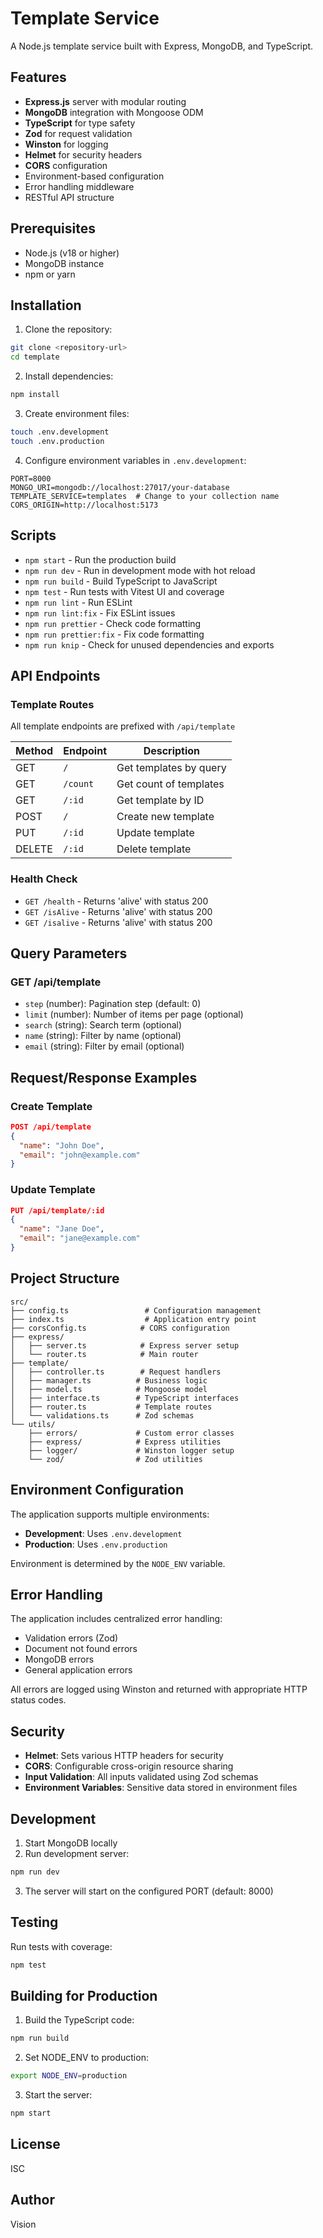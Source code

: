 # Template Service

A Node.js template service built with Express, MongoDB, and TypeScript.

## Features

- **Express.js** server with modular routing
- **MongoDB** integration with Mongoose ODM
- **TypeScript** for type safety
- **Zod** for request validation
- **Winston** for logging
- **Helmet** for security headers
- **CORS** configuration
- Environment-based configuration
- Error handling middleware
- RESTful API structure

## Prerequisites

- Node.js (v18 or higher)
- MongoDB instance
- npm or yarn

## Installation

1. Clone the repository:

```bash
git clone <repository-url>
cd template
```

2. Install dependencies:

```bash
npm install
```

3. Create environment files:

```bash
touch .env.development
touch .env.production
```

4. Configure environment variables in `.env.development`:

```env
PORT=8000
MONGO_URI=mongodb://localhost:27017/your-database
TEMPLATE_SERVICE=templates  # Change to your collection name
CORS_ORIGIN=http://localhost:5173
```

## Scripts

- `npm start` - Run the production build
- `npm run dev` - Run in development mode with hot reload
- `npm run build` - Build TypeScript to JavaScript
- `npm test` - Run tests with Vitest UI and coverage
- `npm run lint` - Run ESLint
- `npm run lint:fix` - Fix ESLint issues
- `npm run prettier` - Check code formatting
- `npm run prettier:fix` - Fix code formatting
- `npm run knip` - Check for unused dependencies and exports

## API Endpoints

### Template Routes

All template endpoints are prefixed with `/api/template`

| Method | Endpoint | Description            |
| ------ | -------- | ---------------------- |
| GET    | `/`      | Get templates by query |
| GET    | `/count` | Get count of templates |
| GET    | `/:id`   | Get template by ID     |
| POST   | `/`      | Create new template    |
| PUT    | `/:id`   | Update template        |
| DELETE | `/:id`   | Delete template        |

### Health Check

- `GET /health` - Returns 'alive' with status 200
- `GET /isAlive` - Returns 'alive' with status 200
- `GET /isalive` - Returns 'alive' with status 200

## Query Parameters

### GET /api/template

- `step` (number): Pagination step (default: 0)
- `limit` (number): Number of items per page (optional)
- `search` (string): Search term (optional)
- `name` (string): Filter by name (optional)
- `email` (string): Filter by email (optional)

## Request/Response Examples

### Create Template

```json
POST /api/template
{
  "name": "John Doe",
  "email": "john@example.com"
}
```

### Update Template

```json
PUT /api/template/:id
{
  "name": "Jane Doe",
  "email": "jane@example.com"
}
```

## Project Structure

```
src/
├── config.ts                 # Configuration management
├── index.ts                  # Application entry point
├── corsConfig.ts            # CORS configuration
├── express/
│   ├── server.ts            # Express server setup
│   └── router.ts            # Main router
├── template/
│   ├── controller.ts        # Request handlers
│   ├── manager.ts          # Business logic
│   ├── model.ts            # Mongoose model
│   ├── interface.ts        # TypeScript interfaces
│   ├── router.ts           # Template routes
│   └── validations.ts      # Zod schemas
└── utils/
    ├── errors/             # Custom error classes
    ├── express/            # Express utilities
    ├── logger/             # Winston logger setup
    └── zod/                # Zod utilities
```

## Environment Configuration

The application supports multiple environments:

- **Development**: Uses `.env.development`
- **Production**: Uses `.env.production`

Environment is determined by the `NODE_ENV` variable.

## Error Handling

The application includes centralized error handling:

- Validation errors (Zod)
- Document not found errors
- MongoDB errors
- General application errors

All errors are logged using Winston and returned with appropriate HTTP status codes.

## Security

- **Helmet**: Sets various HTTP headers for security
- **CORS**: Configurable cross-origin resource sharing
- **Input Validation**: All inputs validated using Zod schemas
- **Environment Variables**: Sensitive data stored in environment files

## Development

1. Start MongoDB locally
2. Run development server:

```bash
npm run dev
```

3. The server will start on the configured PORT (default: 8000)

## Testing

Run tests with coverage:

```bash
npm test
```

## Building for Production

1. Build the TypeScript code:

```bash
npm run build
```

2. Set NODE_ENV to production:

```bash
export NODE_ENV=production
```

3. Start the server:

```bash
npm start
```

## License

ISC

## Author

Vision
